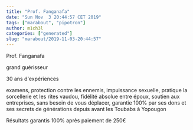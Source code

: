 ```yaml
---
title: "Prof. Fanganafa"
date: "Sun Nov  3 20:44:57 CET 2019"
tags: ["marabout", "pipotron"]
author: m1ch3l
categories: ["generated"]
slug: "marabout/2019-11-03-20:44:57"
---
```


Prof. Fanganafa

grand guérisseur

30 ans d'expériences

examens, protection contre les ennemis, impuissance sexuelle, pratique la sorcellerie et les rites vaudou, fidélité absolue entre époux, soutien aux entreprises, sans besoin de vous déplacer, garantie 100% par ses dons et ses secrets de générations depuis avant les Toubabs à Yopougon

Résultats garantis 100% après paiement de 250€
